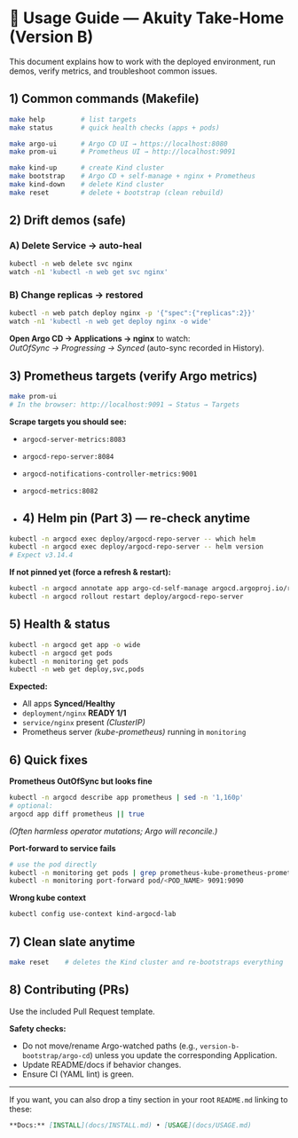 # 🚀 Usage Guide — Akuity Take-Home (Version B)

This document explains how to work with the deployed environment, run demos, verify metrics, and troubleshoot common issues.
## 1) Common commands (Makefile)

```bash
make help         # list targets
make status       # quick health checks (apps + pods)

make argo-ui      # Argo CD UI → https://localhost:8080
make prom-ui      # Prometheus UI → http://localhost:9091

make kind-up      # create Kind cluster
make bootstrap    # Argo CD + self-manage + nginx + Prometheus
make kind-down    # delete Kind cluster
make reset        # delete + bootstrap (clean rebuild)
```
## 2) Drift demos (safe)  

### A) Delete Service → auto-heal
```bash
kubectl -n web delete svc nginx
watch -n1 'kubectl -n web get svc nginx'
```
### B) Change replicas → restored
```bash
kubectl -n web patch deploy nginx -p '{"spec":{"replicas":2}}'
watch -n1 'kubectl -n web get deploy nginx -o wide'
```
**Open Argo CD → Applications → nginx** to watch:  
*OutOfSync → Progressing → Synced* (auto-sync recorded in History).
## 3) Prometheus targets (verify Argo metrics)  
```bash
make prom-ui
# In the browser: http://localhost:9091 → Status → Targets
```
**Scrape targets you should see:**
- `argocd-server-metrics:8083`
- `argocd-repo-server:8084`
- `argocd-notifications-controller-metrics:9001`
- `argocd-metrics:8082`

- ## 4) Helm pin (Part 3) — re-check anytime  
```bash
kubectl -n argocd exec deploy/argocd-repo-server -- which helm
kubectl -n argocd exec deploy/argocd-repo-server -- helm version
# Expect v3.14.4
```
**If not pinned yet (force a refresh & restart):**  
```bash
kubectl -n argocd annotate app argo-cd-self-manage argocd.argoproj.io/refresh=hard --overwrite
kubectl -n argocd rollout restart deploy/argocd-repo-server
```
## 5) Health & status  
```bash
kubectl -n argocd get app -o wide
kubectl -n argocd get pods
kubectl -n monitoring get pods
kubectl -n web get deploy,svc,pods
```
**Expected:**
- All apps **Synced/Healthy**
- `deployment/nginx` **READY 1/1**
- `service/nginx` present *(ClusterIP)*
- Prometheus server *(kube-prometheus)* running in `monitoring`

## 6) Quick fixes  

**Prometheus OutOfSync but looks fine**  
```bash
kubectl -n argocd describe app prometheus | sed -n '1,160p'
# optional:
argocd app diff prometheus || true
```
*(Often harmless operator mutations; Argo will reconcile.)*

**Port-forward to service fails**  
```bash
# use the pod directly
kubectl -n monitoring get pods | grep prometheus-kube-prometheus-prometheus
kubectl -n monitoring port-forward pod/<POD_NAME> 9091:9090
```
**Wrong kube context**  
```bash
kubectl config use-context kind-argocd-lab
```
## 7) Clean slate anytime  
```bash
make reset    # deletes the Kind cluster and re-bootstraps everything
```
## 8) Contributing (PRs)  

Use the included Pull Request template.  

**Safety checks:**
- Do not move/rename Argo-watched paths (e.g., `version-b-bootstrap/argo-cd`) unless you update the corresponding Application.
- Update README/docs if behavior changes.
- Ensure CI (YAML lint) is green.

---

If you want, you can also drop a tiny section in your root `README.md` linking to these:

```markdown
**Docs:** [INSTALL](docs/INSTALL.md) • [USAGE](docs/USAGE.md)
```


